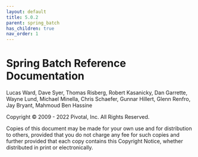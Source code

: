 ```yaml
---
layout: default
title: 5.0.2
parent: spring_batch
has_children: true
nav_order: 1
---
```


# Spring Batch Reference Documentation
Lucas Ward, Dave Syer, Thomas Risberg, Robert Kasanicky, Dan Garrette, Wayne Lund, Michael Minella, Chris Schaefer, Gunnar Hillert, Glenn Renfro, Jay Bryant, Mahmoud Ben Hassine

Copyright © 2009 - 2022 Pivotal, Inc. All Rights Reserved.

Copies of this document may be made for your own use and for distribution to others, provided that you do not charge any fee for such copies and further provided that each copy contains this Copyright Notice, whether distributed in print or electronically.
